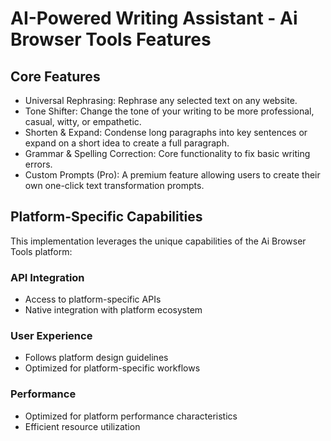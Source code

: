 # AI-Powered Writing Assistant - Ai Browser Tools Features

## Core Features
- Universal Rephrasing: Rephrase any selected text on any website.
- Tone Shifter: Change the tone of your writing to be more professional, casual, witty, or empathetic.
- Shorten & Expand: Condense long paragraphs into key sentences or expand on a short idea to create a full paragraph.
- Grammar & Spelling Correction: Core functionality to fix basic writing errors.
- Custom Prompts (Pro): A premium feature allowing users to create their own one-click text transformation prompts.

## Platform-Specific Capabilities
This implementation leverages the unique capabilities of the Ai Browser Tools platform:

### API Integration
- Access to platform-specific APIs
- Native integration with platform ecosystem

### User Experience
- Follows platform design guidelines
- Optimized for platform-specific workflows

### Performance
- Optimized for platform performance characteristics
- Efficient resource utilization
